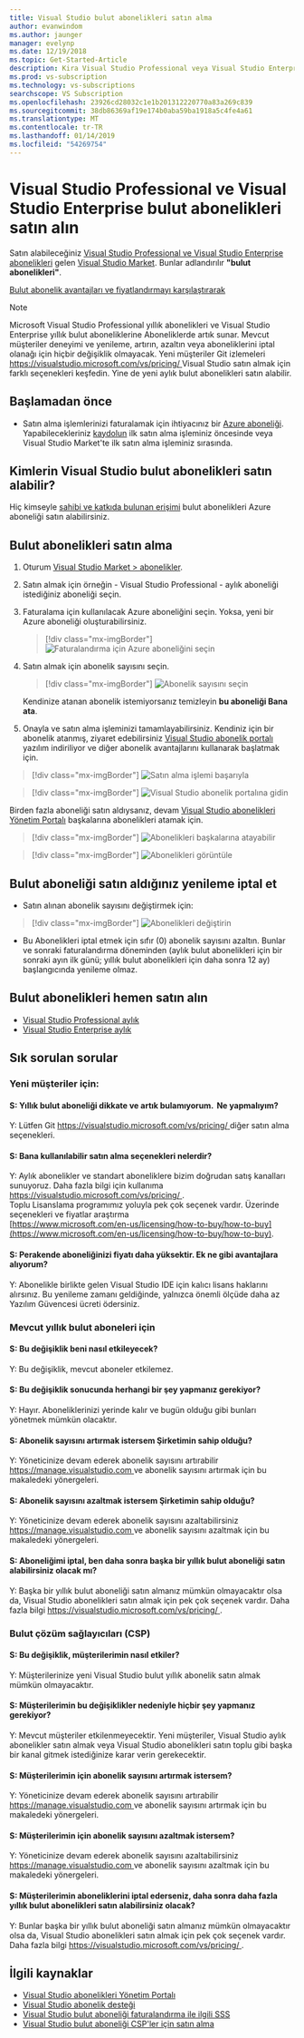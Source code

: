 ```yaml
---
title: Visual Studio bulut abonelikleri satın alma
author: evanwindom
ms.author: jaunger
manager: evelynp
ms.date: 12/19/2018
ms.topic: Get-Started-Article
description: Kira Visual Studio Professional veya Visual Studio Enterprise-aylık veya yıllık olarak, ile uzun vadeli bir sözleşme yok.
ms.prod: vs-subscription
ms.technology: vs-subscriptions
searchscope: VS Subscription
ms.openlocfilehash: 23926cd28032c1e1b201312220770a83a269c839
ms.sourcegitcommit: 38db86369af19e174b0aba59ba1918a5c4fe4a61
ms.translationtype: MT
ms.contentlocale: tr-TR
ms.lasthandoff: 01/14/2019
ms.locfileid: "54269754"
---
```

# <a name="buy-visual-studio-professional-and-visual-studio-enterprise-cloud-subscriptions"></a>Visual Studio Professional ve Visual Studio Enterprise bulut abonelikleri satın alın


Satın alabileceğiniz [Visual Studio Professional ve Visual Studio Enterprise abonelikleri](https://visualstudio.microsoft.com/subscriptions/) gelen [Visual Studio Market](https://marketplace.visualstudio.com). Bunlar adlandırılır **"bulut abonelikleri"**.

[Bulut abonelik avantajları ve fiyatlandırmayı karşılaştırarak](https://visualstudio.microsoft.com/vs/pricing/)

> [!NOTE]
> Microsoft Visual Studio Professional yıllık abonelikleri ve Visual Studio Enterprise yıllık bulut aboneliklerine Aboneliklerde artık sunar. Mevcut müşteriler deneyimi ve yenileme, artırın, azaltın veya aboneliklerini iptal olanağı için hiçbir değişiklik olmayacak. Yeni müşteriler Git izlemeleri [ https://visualstudio.microsoft.com/vs/pricing/ ](https://visualstudio.microsoft.com/vs/pricing/) Visual Studio satın almak için farklı seçenekleri keşfedin. Yine de yeni aylık bulut abonelikleri satın alabilir. 

## <a name="before-you-start"></a>Başlamadan önce

*   Satın alma işlemlerinizi faturalamak için ihtiyacınız bir [Azure aboneliği](https://azure.microsoft.com/pricing/purchase-options/). Yapabilecekleriniz [kaydolun](https://portal.azure.com) ilk satın alma işleminiz öncesinde veya Visual Studio Market'te ilk satın alma işleminiz sırasında.

## <a name="who-can-buy-visual-studio-cloud-subscriptions"></a>Kimlerin Visual Studio bulut abonelikleri satın alabilir?
Hiç kimseyle [sahibi ve katkıda bulunan erişimi](https://na01.safelinks.protection.outlook.com/?url=https%3A%2F%2Fdocs.microsoft.com%2Fen-us%2Fvsts%2Forganizations%2Fbilling%2Fadd-backup-billing-managers%3Fview%3Dvsts%2520%2520sa&data=02%7C01%7C%7Cb9e717e8abff47b0cd7e08d618edd860%7C72f988bf86f141af91ab2d7cd011db47%7C1%7C0%7C636723807145220358&sdata=aIaamEXHhx94KCYVY%2FFibqFzNBEqKPntpql867xAMgU%3D&reserved=0) bulut abonelikleri Azure aboneliği satın alabilirsiniz.  

## <a name="how-to-buy-cloud-subscriptions"></a>Bulut abonelikleri satın alma

1.  Oturum [Visual Studio Market > abonelikler](https://marketplace.visualstudio.com/subscriptions).

2.  Satın almak için örneğin - Visual Studio Professional - aylık aboneliği istediğiniz aboneliği seçin.

3.  Faturalama için kullanılacak Azure aboneliğini seçin. Yoksa, yeni bir Azure aboneliği oluşturabilirsiniz.
    > [!div class="mx-imgBorder"]
    > ![Faturalandırma için Azure aboneliğini seçin](_img/buy-vs-subscriptions/buy-vs-sub-Azure-sub.png)

4.  Satın almak için abonelik sayısını seçin.
    > [!div class="mx-imgBorder"]
    > ![Abonelik sayısını seçin](_img/buy-vs-subscriptions/buy-vs-sub-users.png)

    Kendinize atanan abonelik istemiyorsanız temizleyin **bu aboneliği Bana ata**.

5.  Onayla ve satın alma işleminizi tamamlayabilirsiniz. Kendiniz için bir abonelik atanmış, ziyaret edebilirsiniz [Visual Studio abonelik portalı](https://my.visualstudio.com) yazılım indiriliyor ve diğer abonelik avantajlarını kullanarak başlatmak için.

> [!div class="mx-imgBorder"]
> ![Satın alma işlemi başarıyla](_img/buy-vs-subscriptions/buy-vs-sub-success.png)

> [!div class="mx-imgBorder"]
> ![Visual Studio abonelik portalına gidin](_img/buy-vs-subscriptions/view-subscription-benefits-subscriptions-portal.png)

Birden fazla aboneliği satın aldıysanız, devam [Visual Studio abonelikleri Yönetim Portalı](https://manage.visualstudio.com) başkalarına abonelikleri atamak için.

> [!div class="mx-imgBorder"]
> ![Abonelikleri başkalarına atayabilir](_img/buy-vs-subscriptions/buy-vs-sub-success-many.png)

> [!div class="mx-imgBorder"]
> ![Abonelikleri görüntüle](_img/buy-vs-subscriptions/assign-subscriptions.png)

## <a name="manage-subscriptions"></a>Bulut aboneliği satın aldığınız yenileme iptal et

*   Satın alınan abonelik sayısını değiştirmek için:

> [!div class="mx-imgBorder"]
> ![Abonelikleri değiştirin](_img/buy-vs-subscriptions/manage-subscriptions.png)

*   Bu Abonelikleri iptal etmek için sıfır (0) abonelik sayısını azaltın. Bunlar ve sonraki faturalandırma döneminden (aylık bulut abonelikleri için bir sonraki ayın ilk günü; yıllık bulut abonelikleri için daha sonra 12 ay) başlangıcında yenileme olmaz.

## <a name="buy-cloud-subscriptions-now"></a>Bulut abonelikleri hemen satın alın

* [Visual Studio Professional aylık](https://marketplace.visualstudio.com/items?itemName=ms.vs-professional-monthly)
* [Visual Studio Enterprise aylık](https://marketplace.visualstudio.com/items?itemName=ms.vs-enterprise-monthly)

## <a name="frequently-asked-questions"></a>Sık sorulan sorular

### <a name="for-new-customers"></a>Yeni müşteriler için:
#### <a name="q--i-was-considering-the-annual-cloud-subscription-and-now-i-cant-find-it-what-should-i-do"></a>S:  Yıllık bulut aboneliği dikkate ve artık bulamıyorum.  Ne yapmalıyım?
Y: Lütfen Git [ https://visualstudio.microsoft.com/vs/pricing/ ](https://visualstudio.microsoft.com/vs/pricing/) diğer satın alma seçenekleri. 

#### <a name="q-what-purchasing-options-are-available-to-me"></a>S: Bana kullanılabilir satın alma seçenekleri nelerdir?
Y:  Aylık abonelikler ve standart aboneliklere bizim doğrudan satış kanalları sunuyoruz. Daha fazla bilgi için kullanıma [ https://visualstudio.microsoft.com/vs/pricing/ ](https://visualstudio.microsoft.com/vs/pricing/).  
Toplu Lisanslama programımız yoluyla pek çok seçenek vardır. Üzerinde seçenekleri ve fiyatlar araştırma  
[https://www.microsoft.com/en-us/licensing/how-to-buy/how-to-buy](https://www.microsoft.com/en-us/licensing/how-to-buy/how-to-buy).

#### <a name="q-the-price-for-a-retail-subscription-is-higher-what-additional-benefits-am-i-receiving"></a>S: Perakende aboneliğinizi fiyatı daha yüksektir. Ek ne gibi avantajlara alıyorum? 
Y:  Abonelikle birlikte gelen Visual Studio IDE için kalıcı lisans haklarını alırsınız. Bu yenileme zamanı geldiğinde, yalnızca önemli ölçüde daha az Yazılım Güvencesi ücreti ödersiniz.  

### <a name="for-existing-annual-cloud-subscribers"></a>Mevcut yıllık bulut aboneleri için
#### <a name="q--how-will-this-change-impact-me"></a>S:  Bu değişiklik beni nasıl etkileyecek?
Y:  Bu değişiklik, mevcut aboneler etkilemez. 

#### <a name="q--do-i-need-to-do-anything-as-a-result-of-these-changes"></a>S:  Bu değişiklik sonucunda herhangi bir şey yapmanız gerekiyor?
Y:  Hayır.  Aboneliklerinizi yerinde kalır ve bugün olduğu gibi bunları yönetmek mümkün olacaktır.  

#### <a name="q-what-if-i-want-to-increase-the-number-of-subscriptions-my-company-owns"></a>S: Abonelik sayısını artırmak istersem Şirketimin sahip olduğu?
Y:  Yöneticinize devam ederek abonelik sayısını artırabilir [ https://manage.visualstudio.com ](https://manage.visualstudio.com) ve abonelik sayısını artırmak için bu makaledeki yönergeleri.

#### <a name="q-what-if-i-want-to-decrease-the-number-of-subscriptions-my-company-owns"></a>S: Abonelik sayısını azaltmak istersem Şirketimin sahip olduğu? 
Y:  Yöneticinize devam ederek abonelik sayısını azaltabilirsiniz [ https://manage.visualstudio.com ](https://manage.visualstudio.com) ve abonelik sayısını azaltmak için bu makaledeki yönergeleri.

#### <a name="q-if-i-cancel-my-subscription-will-i-be-able-to-buy-another-annual-cloud-subscription-later"></a>S: Aboneliğimi iptal, ben daha sonra başka bir yıllık bulut aboneliği satın alabilirsiniz olacak mı?
Y:  Başka bir yıllık bulut aboneliği satın almanız mümkün olmayacaktır olsa da, Visual Studio abonelikleri satın almak için pek çok seçenek vardır.  Daha fazla bilgi [ https://visualstudio.microsoft.com/vs/pricing/ ](https://visualstudio.microsoft.com/vs/pricing/).

### <a name="for-cloud-solution-providers-csp"></a>Bulut çözüm sağlayıcıları (CSP)
#### <a name="q-how-will-this-change-impact-my-customers"></a>S: Bu değişiklik, müşterilerimin nasıl etkiler? 
Y:  Müşterilerinize yeni Visual Studio bulut yıllık abonelik satın almak mümkün olmayacaktır. 

#### <a name="q-do-my-customers-need-to-do-anything-because-of-these-changes"></a>S: Müşterilerimin bu değişiklikler nedeniyle hiçbir şey yapmanız gerekiyor? 
Y:  Mevcut müşteriler etkilenmeyecektir. Yeni müşteriler, Visual Studio aylık abonelikler satın almak veya Visual Studio abonelikleri satın toplu gibi başka bir kanal gitmek istediğinize karar verin gerekecektir.

#### <a name="q-what-if-i-want-to-increase-the-number-of-subscriptions-for-my-customers"></a>S: Müşterilerimin için abonelik sayısını artırmak istersem?
Y:  Yöneticinize devam ederek abonelik sayısını artırabilir [ https://manage.visualstudio.com ](https://manage.visualstudio.com) ve abonelik sayısını artırmak için bu makaledeki yönergeleri.

#### <a name="q-what-if-i-want-to-decrease-the-number-of-subscriptions-for-my-customers"></a>S: Müşterilerimin için abonelik sayısını azaltmak istersem? 
Y:  Yöneticinize devam ederek abonelik sayısını azaltabilirsiniz [ https://manage.visualstudio.com ](https://manage.visualstudio.com) ve abonelik sayısını azaltmak için bu makaledeki yönergeleri.

#### <a name="q-if-my-customers-cancel-their-subscriptions-will-they-be-able-to-buy-more-annual-cloud-subscriptions-later"></a>S: Müşterilerimin aboneliklerini iptal ederseniz, daha sonra daha fazla yıllık bulut abonelikleri satın alabilirsiniz olacak?
Y:  Bunlar başka bir yıllık bulut aboneliği satın almanız mümkün olmayacaktır olsa da, Visual Studio abonelikleri satın almak için pek çok seçenek vardır.  Daha fazla bilgi [ https://visualstudio.microsoft.com/vs/pricing/ ](https://visualstudio.microsoft.com/vs/pricing/).

## <a name="related-resources"></a>İlgili kaynaklar

* [Visual Studio abonelikleri Yönetim Portalı](https://manage.visualstudio.com/)
* [Visual Studio abonelik desteği](https://visualstudio.microsoft.com/vs/support/)
* [Visual Studio bulut aboneliği faturalandırma ile ilgili SSS](vscloud-billing-faq.md)
* [Visual Studio bulut aboneliği CSP'ler için satın alma](vscloud-csp.md)
